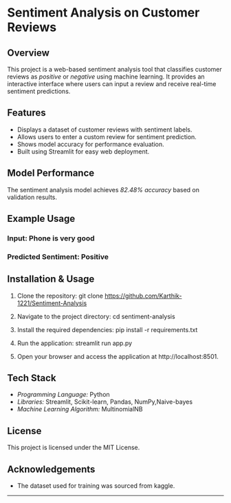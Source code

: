 # Sentiment Analysis on Customer Reviews

## Overview
This project is a web-based sentiment analysis tool that classifies customer reviews as *positive* or *negative* using machine learning. It provides an interactive interface where users can input a review and receive real-time sentiment predictions.

## Features
- Displays a dataset of customer reviews with sentiment labels.
- Allows users to enter a custom review for sentiment prediction.
- Shows model accuracy for performance evaluation.
- Built using Streamlit for easy web deployment.

## Model Performance
The sentiment analysis model achieves *82.48% accuracy* based on validation results.

## Example Usage
### Input: Phone is very good
### Predicted Sentiment: Positive


## Installation & Usage
1. Clone the repository: git clone https://github.com/Karthik-1221/Sentiment-Analysis
2. Navigate to the project directory: cd sentiment-analysis
3. Install the required dependencies: pip install -r requirements.txt
4. Run the application: streamlit run app.py

5. Open your browser and access the application at http://localhost:8501.

## Tech Stack
- *Programming Language:* Python
- *Libraries:* Streamlit, Scikit-learn, Pandas, NumPy,Naive-bayes
- *Machine Learning Algorithm:* MultinomialNB

## License
This project is licensed under the MIT License.

## Acknowledgements
- The dataset used for training was sourced from kaggle.


---
